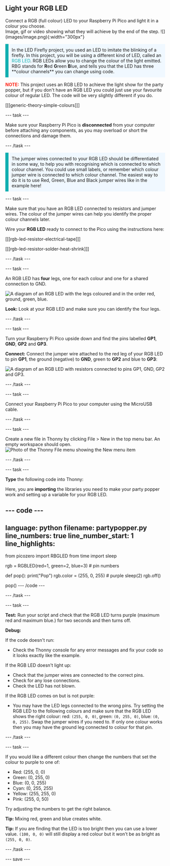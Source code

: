 ## Light your RGB LED

<div style="display: flex; flex-wrap: wrap">
<div style="flex-basis: 200px; flex-grow: 1; margin-right: 15px;">
Connect a RGB (full colour) LED to your Raspberry Pi Pico and light it in a colour you choose.
</div>
<div>
Image, gif or video showing what they will achieve by the end of the step. ![](images/image.png){:width="300px"}
</div>
</div>

<p style='border-left: solid; border-width:10px; border-color: #0faeb0; background-color: aliceblue; padding: 10px;'>
In the LED Firefly project, you used an LED to imitate the blinking of a firefly. In this project, you will be using a different kind of LED, called an <span style="color: #0faeb0">RGB LED</span>. RGB LEDs allow you to change the colour of the light emitted. RBG stands for <b>R</b>ed <b>G</b>reen <b>B</b>lue, and tells you that the LED has three **colour channels** you can change using code.
</p>

<span style="color: #ff2416"><b>NOTE:</b></span> This project uses an RGB LED to achieve the light show for the party popper, but if you don't have an RGB LED you could just use your favourite colour of regular LED. The code will be very slightly different if you do. 

[[[generic-theory-simple-colours]]]

--- task ---

Make sure your Raspberry Pi Pico is **disconnected** from your computer before attaching any components, as you may overload or short the connections and damage them. 

--- /task ---

<p style='border-left: solid; border-width:10px; border-color: #0faeb0; background-color: aliceblue; padding: 10px;'>
The jumper wires connected to your RGB LED should be differentiated in some way, to help you with recognising which is connected to which colour channel. You could use small labels, or remember which colour jumper wire is connected to which colour channel. The easiest way to do it is to use Red, Green, Blue and Black jumper wires like in the example here!
</p>

--- task ---

Make sure that you have an RGB LED connected to resistors and jumper wires. The colour of the jumper wires can help you identify the proper colour channels later.

Wire your **RGB LED** ready to connect to the Pico using the instructions here:

[[[rgb-led-resistor-electrical-tape]]]

[[[rgb-led-resistor-solder-heat-shrink]]]

--- /task ---

--- task ---

An RGB LED has **four** legs, one for each colour and one for a shared connection to GND.

![A diagram of an RGB LED with the legs coloured and in the order red, ground, green, blue.](images/rgb-led-legs.png)

**Look:** Look at your RGB LED and make sure you can identify the four legs. 

--- /task ---


--- task ---

Turn your Raspberry Pi Pico upside down and find the pins labelled **GP1**, **GND**, **GP2** and **GP3**. 

**Connect:** Connect the jumper wire attached to the red leg of your RGB LED to pin **GP1**, the ground (negative) to **GND**, green to **GP2** and blue to **GP3**:

![A diagram of an RGB LED with resistors connected to pins GP1, GND, GP2 and GP3.](images/rgb-led-diagram.png)

--- /task ---

--- task ---

Connect your Raspberry Pi Pico to your computer using the MicroUSB cable. 

--- /task ---


--- task ---

Create a new file in Thonny by clicking File > New in the top menu bar. An empty workspace should open.
![Photo of the Thonny File menu showing the New menu item](images/new_thonny.png)

--- /task ---


--- task ---

**Type** the following code into Thonny: 

Here, you are **importing** the libraries you need to make your party popper work and setting up a variable for your RGB LED.

--- code ---
---
language: python
filename: partypopper.py
line_numbers: true
line_number_start: 1
line_highlights: 
---
from picozero import RBGLED
from time import sleep

rgb = RGBLED(red=1, green=2, blue=3) # pin numbers 

def pop():
    print("Pop")
    rgb.color = (255, 0, 255) # purple
    sleep(2)
    rgb.off()

pop()
--- /code ---

--- /task ---

--- task ---

**Test:** Run your script and check that the RGB LED turns purple (maximum red and maximum blue.) for two seconds and then turns off. 

**Debug:**

If the code doesn't run:
+ Check the Thonny console for any error messages and fix your code so it looks exactly like the example. 

If the RGB LED doesn't light up:
+ Check that the jumper wires are connected to the correct pins. 
+ Check for any lose connections. 
+ Check the LED has not blown.

If the RGB LED comes on but is not purple:
+ You may have the LED legs connected to the wrong pins. Try setting the RGB LED to the following colours and make sure that the RGB LED shows the right colour: red: `(255, 0, 0)`, green: `(0, 255, 0)`, blue: `(0, 0, 255)`. Swap the jumper wires if you need to. If only one colour works then you may have the ground leg connected to colour for that pin. 

--- /task ---

--- task ---

If you would like a different colour then change the numbers that set the colour to purple to one of:

+ Red: (255, 0, 0)
+ Green: (0, 255, 0)
+ Blue: (0, 0, 255)
+ Cyan: (0, 255, 255)
+ Yellow: (255, 255, 0)
+ Pink: (255, 0, 50)

Try adjusting the numbers to get the right balance. 

**Tip:** Mixing red, green and blue creates white.

**Tip:** If you are finding that the LED is too bright then you can use a lower value. `(100, 0, 0)` will still display a red colour but it won't be as bright as `(255, 0, 0)`.

--- /task ---

--- save ---